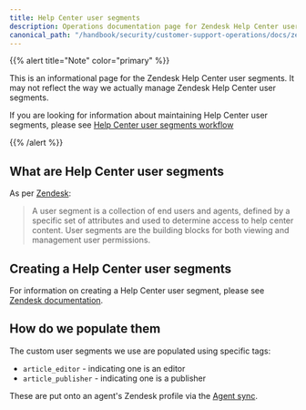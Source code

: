 ```yaml
---
title: Help Center user segments
description: Operations documentation page for Zendesk Help Center user segments
canonical_path: "/handbook/security/customer-support-operations/docs/zendesk/help-center-user-segments"
---
```


{{% alert title="Note" color="primary" %}}

This is an informational page for the Zendesk Help Center user segments. It may not reflect the way we actually manage Zendesk Help Center user segments.

If you are looking for information about maintaining Help Center user segments, please see [Help Center user segments workflow](../../workflows/zendesk/help-center-user-segments)

{{% /alert %}}

## What are Help Center user segments

As per [Zendesk](https://support.zendesk.com/hc/en-us/articles/4408837707290-Creating-user-segments-for-Guide-user-permissions):

> A user segment is a collection of end users and agents, defined by a specific set of attributes and used to determine access to help center content. User segments are the building blocks for both viewing and management user permissions.

## Creating a Help Center user segments

For information on creating a Help Center user segment, please see [Zendesk documentation](https://support.zendesk.com/hc/en-us/articles/4408837707290-Creating-user-segments-for-Guide-user-permissions#topic_tql_pjf_zz).

## How do we populate them

The custom user segments we use are populated using specific tags:

- `article_editor` - indicating one is an editor
- `article_publisher` - indicating one is a publisher

These are put onto an agent's Zendesk profile via the [Agent sync](./agents#agent-sync).
